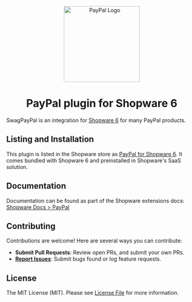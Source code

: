 <p align="center">
  <img src="https://www.paypalobjects.com/webstatic/de_DE/i/de-pp-logo-200px.png" width="200" alt="PayPal Logo" />
</p>

<p align="center">
    <h1 align="center">PayPal plugin for Shopware 6</h1>
</p>

SwagPayPal is an integration for [Shopware 6]([https://github.com/shopware/platform](https://github.com/shopware/platform)) for many PayPal products. 

## Listing and Installation

This plugin is listed in the Shopware store as [PayPal for Shopware 6](https://store.shopware.com/en/swag588949310744f/paypal-for-shopware-6.html). It comes bundled with Shopware 6 and preinstalled in Shopware's SaaS solution. 

## Documentation

Documentation can be found as part of the Shopware extensions docs: [Shopware Docs > PayPal](https://docs.shopware.com/en/shopware-6-en/extensions/paypal)

##  Contributing

Contributions are welcome! Here are several ways you can contribute:

- **Submit Pull Requests**: Review open PRs, and submit your own PRs.
- **[Report Issues](https://github/shopware/SwagPayPal/issues)**: Submit bugs found or log feature requests.

## License

The MIT License (MIT). Please see [License File](LICENSE) for more information.
